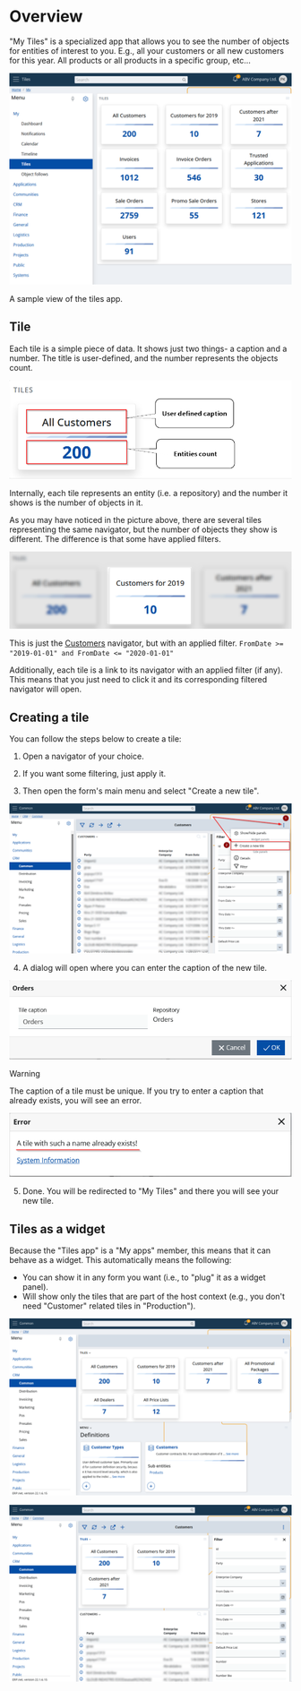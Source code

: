 # Overview

"My Tiles" is a specialized app that allows you to see the number of objects for entities of interest to you. E.g., all your customers or all new customers for this year. All products or all products in a specific group, etc...

![My apps - Tiles](./pictures/my-apps-no-context.png "My apps - Tiles")

A sample view of the tiles app. 

## Tile

Each tile is a simple piece of data. It shows just two things- a caption and a number. The title is user-defined, and the number represents the objects count.

![My apps - Tile structure](./pictures/my-apps-tile-structure.png "My apps - Tile structure")

Internally, each tile represents an entity (i.e. a repository) and the number it shows is the number of objects in it. 

As you may have noticed in the picture above, there are several tiles representing the same navigator, but the number of objects they show is different. The difference is that some have applied filters.

![My apps - Filtered tile](./pictures/my-apps-tiles-filtered-tile.png "My apps - Filtered tile")

This is just the [Customers](https://docs.erp.net/model/entities/Crm.Customers.html) navigator, but with an applied filter. `FromDate >= "2019-01-01" and FromDate <= "2020-01-01"`

Additionally, each tile is a link to its navigator with an applied filter (if any). This means that you just need to click it and its corresponding filtered navigator will open. 

## Creating a tile

You can follow the steps below to create a tile:

1. Open a navigator of your choice.

2. If you want some filtering, just apply it.

3. Then open the form's main menu and select "Create a new tile".

![My apps - Create a new tile](./pictures/my-apps-tiles-create-new.png "My apps - Create a new tile")

4. A dialog will open where you can enter the caption of the new tile.

![My apps - Create a new tile dialog](./pictures/my-apps-new-tile-dialog.png "My apps - Create a new tile dialog")

> [!WARNING]
> The caption of a tile must be unique. If you try to enter a caption that already exists, you will see an error.

![My apps - Create a new tile error](./pictures/my-apps-tiles-error.png "My apps - Create a new tile error")

5. Done. You will be redirected to "My Tiles" and there you will see your new tile.

## Tiles as a widget

Because the "Tiles app" is a "My apps" member, this means that it can behave as a widget. This automatically means the following:

- You can show it in any form you want (i.e., to "plug" it as a widget panel).
- Will show only the tiles that are part of the host context (e.g., you don't need "Customer" related tiles in "Production").

![My apps - Tiles generic context](./pictures/my-apps-tiles-generic-context.png "My apps - Tiles generic context")

![My apps - Tiles specific context](./pictures/my-apps-tiles-specific-context.png "My apps - Tiles specific context")